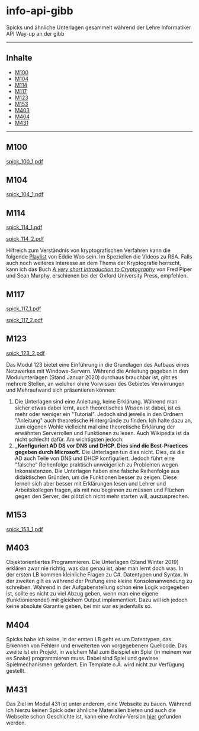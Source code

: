 # info-api-gibb

Spicks und ähnliche Unterlagen gesammelt während der Lehre Informatiker API Way-up an der gibb

---

## Inhalte

- [M100](#M100)
- [M104](#M104)
- [M114](#M114)
- [M117](#M117)
- [M123](#M123)
- [M153](#M153)
- [M403](#M403)
- [M404](#M404)
- [M431](#M431)


---

## M100

[spick_100_1.pdf](./M100/spick_100_1.pdf)

## M104

[spick_104_1.pdf](./M104/spick_104_1.pdf)

## M114

[spick_114_1.pdf](./M114/spick_114_1.pdf)

[spick_114_2.pdf](./M114/spick_114_2.pdf)

Hilfreich zum Verständnis von kryptografischen Verfahren kann die folgende [Playlist](https://www.youtube.com/watch?v=6xDGSalpPXk&list=PL5KkMZvBpo5CdoOxa3dqll2n6KsXqerYO) von Eddie Woo sein.
Im Speziellen die Videos zu RSA.
Falls auch noch weiteres Interesse an dem Thema der Kryptografie herrscht, kann ich das Buch [*A very short Introduction to Cryptography*](https://www.veryshortintroductions.com/view/10.1093/actrade/9780192803153.001.0001/actrade-9780192803153) von Fred Piper und Sean Murphy, erschienen bei der Oxford University Press, empfehlen.

## M117

[spick_117_1.pdf](./M114/spick_117_1.pdf)

[spick_117_2.pdf](./M114/spick_117_2.pdf)

## M123

[spick_123_2.pdf](./M114/spick_123_2.pdf)

Das Modul 123 bietet eine Einführung in die Grundlagen des Aufbaus eines Netzwerkes mit Windows-Servern. Während die Anleitung gegeben in den Modulunterlagen (Stand Januar 2020) durchaus brauchbar ist, gibt es mehrere Stellen, an welchen ohne Vorwissen des Gebietes Verwirrungen und Mehraufwand sich präsentieren können:
1. Die Unterlagen sind eine Anleitung, keine Erklärung. Während man sicher etwas dabei lernt, auch theoretisches Wissen ist dabei, ist es mehr oder weniger ein "Tutorial". Jedoch sind jeweils in den Ordnern "Anleitung" auch theoretische Hintergründe zu finden. Ich halte dazu an, zum eigenen Wohle vielleicht mal eine theoretische Erklärung der erwähnten Serverrollen und Funktionen zu lesen. Auch Wikipedia ist da nicht schlecht dafür. Am wichtigsten jedoch:
2. **_Konfiguriert AD DS vor DNS und DHCP. Dies sind die Best-Practices gegeben durch Microsoft.** Die Unterlagen tun dies nicht. Dies, da die AD auch Teile von DNS und DHCP konfiguriert. Jedoch führt eine "falsche" Reihenfolge praktisch unweigerlich zu Problemen wegen Inkonsistenzen.
Die Unterlagen haben eine falsche Reihenfolge aus didaktischen Gründen, um die Funktionen besser zu zeigen. Diese lernen sich aber besser mit Erklärungen lesen und Lehrer und Arbeitskollegen fragen, als mit neu beginnen zu müssen und Flüchen gegen den Server, der plötzlich nicht mehr starten will, auszusprechen.

## M153

[spick_153_1.pdf](./M114/spick_153_1.pdf)

## M403

Objektorientiertes Programmieren. Die Unterlagen (Stand Winter 2019) erklären zwar nie richtig, was das genau ist, aber man lernt doch was. In der ersten LB kommen kleinliche Fragen zu C#. Datentypen und Syntax.
In der zweiten gilt es während der Prüfung eine kleine Konsolenanwendung zu schreiben. Während in der Aufgabenstellung schon eine Logik vorgegeben ist, sollte es nicht zu viel Abzug geben, wenn man eine eigene (funktionierende!) mit gleichem Output implementiert. Dazu will ich jedoch keine absolute Garantie geben, bei mir war es jedenfalls so.

## M404

Spicks habe ich keine, in der ersten LB geht es um Datentypen, das Erkennen von Fehlern und erweiterten von vorgegebenem Quellcode. Das zweite ist ein Projekt, in welchem Mal zum Beispiel ein Spiel (in meinem war es Snake) programmieren muss. Dabei sind Spiel und gewisse Spielmechanismen gefordert. Ein Template o.Ä. wird nicht zur Verfügung gestellt.

## M431

Das Ziel im Modul 431 ist unter anderem, eine Webseite zu bauen. Während ich hierzu keinen Spick oder ähnliche Materialien bieten und auch die Webseite schon Geschichte ist, kann eine Archiv-Version [hier](https://flueck.weebly.com/431.html) gefunden werden.
